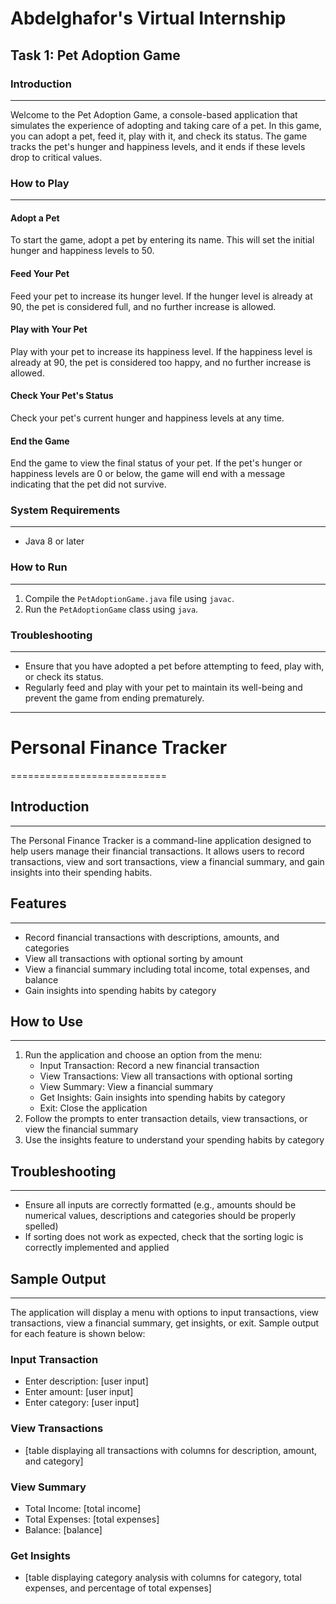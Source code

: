 # Abdelghafor's Virtual Internship

## Task 1: Pet Adoption Game

### Introduction
---------------

Welcome to the Pet Adoption Game, a console-based application that simulates the experience of adopting and taking care of a pet. In this game, you can adopt a pet, feed it, play with it, and check its status. The game tracks the pet's hunger and happiness levels, and it ends if these levels drop to critical values.

### How to Play
--------------

#### Adopt a Pet

To start the game, adopt a pet by entering its name. This will set the initial hunger and happiness levels to 50.

#### Feed Your Pet

Feed your pet to increase its hunger level. If the hunger level is already at 90, the pet is considered full, and no further increase is allowed.

#### Play with Your Pet

Play with your pet to increase its happiness level. If the happiness level is already at 90, the pet is considered too happy, and no further increase is allowed.

#### Check Your Pet's Status

Check your pet's current hunger and happiness levels at any time.

#### End the Game

End the game to view the final status of your pet. If the pet's hunger or happiness levels are 0 or below, the game will end with a message indicating that the pet did not survive.

### System Requirements
-----------------------

* Java 8 or later

### How to Run
-------------

1. Compile the `PetAdoptionGame.java` file using `javac`.
2. Run the `PetAdoptionGame` class using `java`.

### Troubleshooting
-------------------

* Ensure that you have adopted a pet before attempting to feed, play with, or check its status.
* Regularly feed and play with your pet to maintain its well-being and prevent the game from ending prematurely.

---------------

# Personal Finance Tracker
===========================

## Introduction
---------------

The Personal Finance Tracker is a command-line application designed to help users manage their financial transactions. It allows users to record transactions, view and sort transactions, view a financial summary, and gain insights into their spending habits.

## Features
------------

* Record financial transactions with descriptions, amounts, and categories
* View all transactions with optional sorting by amount
* View a financial summary including total income, total expenses, and balance
* Gain insights into spending habits by category

## How to Use
--------------

1. Run the application and choose an option from the menu:
    * Input Transaction: Record a new financial transaction
    * View Transactions: View all transactions with optional sorting
    * View Summary: View a financial summary
    * Get Insights: Gain insights into spending habits by category
    * Exit: Close the application
2. Follow the prompts to enter transaction details, view transactions, or view the financial summary
3. Use the insights feature to understand your spending habits by category

## Troubleshooting
-----------------

* Ensure all inputs are correctly formatted (e.g., amounts should be numerical values, descriptions and categories should be properly spelled)
* If sorting does not work as expected, check that the sorting logic is correctly implemented and applied

## Sample Output
-----------------

The application will display a menu with options to input transactions, view transactions, view a financial summary, get insights, or exit. Sample output for each feature is shown below:

### Input Transaction

* Enter description: [user input]
* Enter amount: [user input]
* Enter category: [user input]

### View Transactions

* [table displaying all transactions with columns for description, amount, and category]

### View Summary

* Total Income: [total income]
* Total Expenses: [total expenses]
* Balance: [balance]

### Get Insights

* [table displaying category analysis with columns for category, total expenses, and percentage of total expenses]

